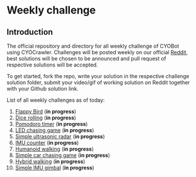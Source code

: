 # Weekly challenge
## Introduction
The official repository and directory for all weekly challenge of CYOBot using CYOCrawler. Challenges will be posted weekly on our official [Reddit](https://www.reddit.com/r/CYOBot/), best solutions will be chosen to be announced and pull request of respective solutions will be accepted.

To get started, fork the repo, write your solution in the respective challenge solution folder, submit your video/gif of working solution on Reddit together with your Github solution link.

List of all weekly challenges as of today:
1. [Flappy Bird](flappy-bird/flappy-bird.md) (**in progress**)
2. [Dice rolling](dice-rolling/dice-rolling.md) (**in progress**)
3. [Pomodoro timer](pomodoro/pomodoro.md) (**in progress**)
4. [LED chasing game](led-chasing/led-chasing.md) (**in progress**)
5. [Simple ultrasonic radar](simple-ultrasonic-radar/simple-ultrasonic-radar.md) (**in progress**)
6. [IMU counter](imu-counter/imu-counter.md) (**in progress**)
7. [Humanoid walking](humanoid-walking/humanoid-walking.md) (**in progress**)
8. [Simple car chasing game](car-chasing-simple/car-chasing-simple.md) (**in progress**)
9. [Hybrid walking](hybrid-walking/hybrid-walking.md) (**in progress**)
10. [Simple IMU gimbal](simple-imu-gimbal/simple-imu-gimbal.md) (**in progress**)